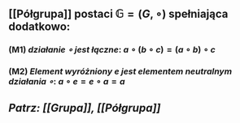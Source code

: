 ## [[Półgrupa]] postaci $\mathbb{G} = (G,\circ)$ spełniająca dodatkowo:
### (M1) *działanie $\circ$ jest łączne*: $a \circ  (b \circ c) = (a \circ b)  \circ c$ 
### (M2) *Element wyróżniony $e$ jest elementem neutralnym działania $\circ$*: $a \circ e = e \circ a = a$ 
## *Patrz: [[Grupa]], [[Półgrupa]]*